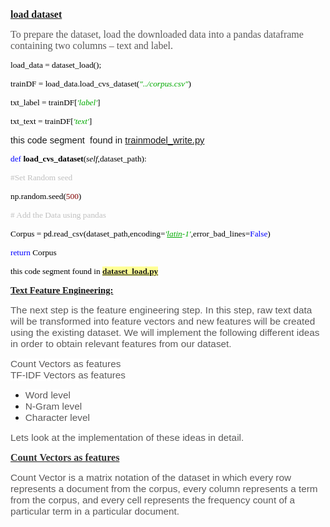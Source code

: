 <p style="margin-left:0in; margin-right:0in"><span style="font-size:11pt"><span style="font-family:Calibri,sans-serif"><strong><u><span style="font-size:12.0pt"><span style="font-family:&quot;Times New Roman&quot;,&quot;serif&quot;">load dataset</span></span></u></strong></span></span></p>

<p style="margin-left:0in; margin-right:0in"><span style="font-size:11pt"><span style="font-family:Calibri,sans-serif"><span style="font-size:12.0pt"><span style="font-family:&quot;Times New Roman&quot;,&quot;serif&quot;"><span style="color:#595858">To prepare the dataset, load the downloaded data into a pandas dataframe</span></span></span><span style="font-size:12.0pt"><span style="font-family:&quot;Times New Roman&quot;,&quot;serif&quot;"> <span style="color:#595858">containing two columns &ndash; text and label.</span></span></span></span></span></p>

<p style="margin-left:0in; margin-right:0in"><span style="font-size:11pt"><span style="font-family:Calibri,sans-serif"><span style="font-size:10.0pt"><span style="font-family:Consolas"><span style="color:black">load_data = dataset_load();</span></span></span></span></span></p>

<p style="margin-left:0in; margin-right:0in"><span style="font-size:11pt"><span style="font-family:Calibri,sans-serif"><span style="font-size:10.0pt"><span style="font-family:Consolas"><span style="color:black">trainDF = load_data.load_cvs_dataset(</span></span></span><em><span style="font-size:10.0pt"><span style="font-family:Consolas"><span style="color:#00aa00">&quot;../corpus.csv&quot;</span></span></span></em><span style="font-size:10.0pt"><span style="font-family:Consolas"><span style="color:black">)</span></span></span></span></span></p>

<p style="margin-left:0in; margin-right:0in"><span style="font-size:11pt"><span style="font-family:Calibri,sans-serif"><span style="font-size:10.0pt"><span style="font-family:Consolas"><span style="color:black">txt_label = trainDF[</span></span></span><em><span style="font-size:10.0pt"><span style="font-family:Consolas"><span style="color:#00aa00">&#39;label&#39;</span></span></span></em><span style="font-size:10.0pt"><span style="font-family:Consolas"><span style="color:black">]</span></span></span></span></span></p>

<p style="margin-left:0in; margin-right:0in"><span style="font-size:11pt"><span style="font-family:Calibri,sans-serif"><span style="font-size:10.0pt"><span style="font-family:Consolas"><span style="color:black">txt_text = trainDF[</span></span></span><em><span style="font-size:10.0pt"><span style="font-family:Consolas"><span style="color:#00aa00">&#39;text&#39;</span></span></span></em><span style="font-size:10.0pt"><span style="font-family:Consolas"><span style="color:black">]</span></span></span></span></span></p>

<p style="margin-left:0in; margin-right:0in"><span style="font-size:11pt"><span style="font-family:Calibri,sans-serif">this code segment&nbsp; found in <a href="https://github.com/sapnilcsecu/supervised_text_classification/blob/master/super_text_class/example/trainmodel_write.py">trainmodel_write.py</a></span></span></p>

<p style="margin-left:0in; margin-right:0in"><span style="font-size:11pt"><span style="font-family:Calibri,sans-serif"><span style="font-size:10.0pt"><span style="font-family:Consolas"><span style="color:blue">def</span></span></span><span style="font-size:10.0pt"><span style="font-family:Consolas"><span style="color:black"> <strong>load_cvs_dataset</strong>(<em>self</em>,dataset_path):</span></span></span></span></span></p>

<p style="margin-left:0in; margin-right:0in"><span style="font-size:11pt"><span style="font-family:Calibri,sans-serif"><span style="font-size:10.0pt"><span style="font-family:Consolas"><span style="color:silver">#Set Random seed</span></span></span></span></span></p>

<p style="margin-left:0in; margin-right:0in"><span style="font-size:11pt"><span style="font-family:Calibri,sans-serif"><span style="font-size:10.0pt"><span style="font-family:Consolas"><span style="color:black">np.random.seed(</span></span></span><span style="font-size:10.0pt"><span style="font-family:Consolas"><span style="color:maroon">500</span></span></span><span style="font-size:10.0pt"><span style="font-family:Consolas"><span style="color:black">)</span></span></span></span></span></p>

<p style="margin-left:0in; margin-right:0in"><span style="font-size:11pt"><span style="font-family:Calibri,sans-serif"><span style="font-size:10.0pt"><span style="font-family:Consolas"><span style="color:silver"># Add the Data using pandas</span></span></span></span></span></p>

<p style="margin-left:0in; margin-right:0in"><span style="font-size:11pt"><span style="font-family:Calibri,sans-serif"><span style="font-size:10.0pt"><span style="font-family:Consolas"><span style="color:black">Corpus = pd.read_csv(dataset_path,encoding=</span></span></span><em><span style="font-size:10.0pt"><span style="font-family:Consolas"><span style="color:#00aa00">&#39;<u>latin</u>-1&#39;</span></span></span></em><span style="font-size:10.0pt"><span style="font-family:Consolas"><span style="color:black">,error_bad_lines=</span></span></span><span style="font-size:10.0pt"><span style="font-family:Consolas"><span style="color:blue">False</span></span></span><span style="font-size:10.0pt"><span style="font-family:Consolas"><span style="color:black">)</span></span></span></span></span></p>

<p style="margin-left:0in; margin-right:0in"><span style="font-size:11pt"><span style="font-family:Calibri,sans-serif"><span style="font-size:10.0pt"><span style="font-family:Consolas"><span style="color:blue">return</span></span></span><span style="font-size:10.0pt"><span style="font-family:Consolas"><span style="color:black"> Corpus</span></span></span></span></span></p>

<p style="margin-left:0in; margin-right:0in"><span style="font-size:11pt"><span style="font-family:Calibri,sans-serif"><span style="font-size:10.0pt"><span style="font-family:Consolas"><span style="color:black">this code segment found in <a href="https://github.com/sapnilcsecu/supervised_text_classification/blob/master/super_text_class/dataset_pre/dataset_load.py"><strong><span style="background-color:#ffff96">dataset_load.py</span></strong></a></span></span></span></span></span></p>



<p style="margin-left:0in; margin-right:0in"><span style="font-size:11pt"><span style="font-family:Calibri,sans-serif"><strong><u><span style="font-family:&quot;Times New Roman&quot;,&quot;serif&quot;">Text Feature Engineering:</span></u></strong></span></span></p>

<p style="margin-left:0in; margin-right:0in"><span style="font-size:11pt"><span style="background-color:white"><span style="font-family:Calibri,sans-serif"><span style="font-size:11.5pt"><span style="font-family:&quot;Arial&quot;,&quot;sans-serif&quot;"><span style="color:#595858">The next step is the feature engineering step. In this step, raw text data will be transformed into feature vectors and new features will be created using the existing dataset. We will implement the following different ideas in order to obtain relevant features from our dataset.</span></span></span></span></span></span></p>

<p style="margin-left:0in; margin-right:0in"><span style="font-size:11pt"><span style="background-color:white"><span style="font-family:Calibri,sans-serif"><span style="font-size:11.5pt"><span style="font-family:&quot;Arial&quot;,&quot;sans-serif&quot;"><span style="color:#595858">Count Vectors as features<br />
TF-IDF Vectors as features</span></span></span></span></span></span></p>

<ul>
	<li><span style="font-size:11pt"><span style="background-color:white"><span style="color:#595858"><span style="font-family:Calibri,sans-serif"><span style="font-size:11.5pt"><span style="font-family:&quot;Arial&quot;,&quot;sans-serif&quot;">Word level</span></span></span></span></span></span></li>
	<li><span style="font-size:11pt"><span style="background-color:white"><span style="color:#595858"><span style="font-family:Calibri,sans-serif"><span style="font-size:11.5pt"><span style="font-family:&quot;Arial&quot;,&quot;sans-serif&quot;">N-Gram level</span></span></span></span></span></span></li>
	<li><span style="font-size:11pt"><span style="background-color:white"><span style="color:#595858"><span style="font-family:Calibri,sans-serif"><span style="font-size:11.5pt"><span style="font-family:&quot;Arial&quot;,&quot;sans-serif&quot;">Character level</span></span></span></span></span></span></li>
</ul>

<p style="margin-left:0in; margin-right:0in"><span style="font-size:11pt"><span style="background-color:white"><span style="font-family:Calibri,sans-serif"><span style="font-size:11.5pt"><span style="font-family:&quot;Arial&quot;,&quot;sans-serif&quot;"><span style="color:#595858">Lets look at the implementation of these ideas in detail.</span></span></span></span></span></span></p>

<p style="margin-left:0in; margin-right:0in"><span style="font-size:11pt"><span style="background-color:white"><span style="font-family:Calibri,sans-serif"><strong><u><span style="font-size:12.0pt"><span style="font-family:&quot;Times New Roman&quot;,&quot;serif&quot;"><span style="color:#333333">Count Vectors as features</span></span></span></u></strong></span></span></span></p>

<p style="margin-left:0in; margin-right:0in"><span style="font-size:11pt"><span style="font-family:Calibri,sans-serif"><span style="font-size:11.5pt"><span style="background-color:white"><span style="font-family:&quot;Arial&quot;,&quot;sans-serif&quot;"><span style="color:#595858">Count Vector is a matrix notation of the dataset in which every row represents a document from the corpus, every column represents a term from the corpus, and every cell represents the frequency count of a particular term in a particular document.</span></span></span></span></span></span></p>

<p style="margin-left:0in; margin-right:0in">&nbsp;</p>
